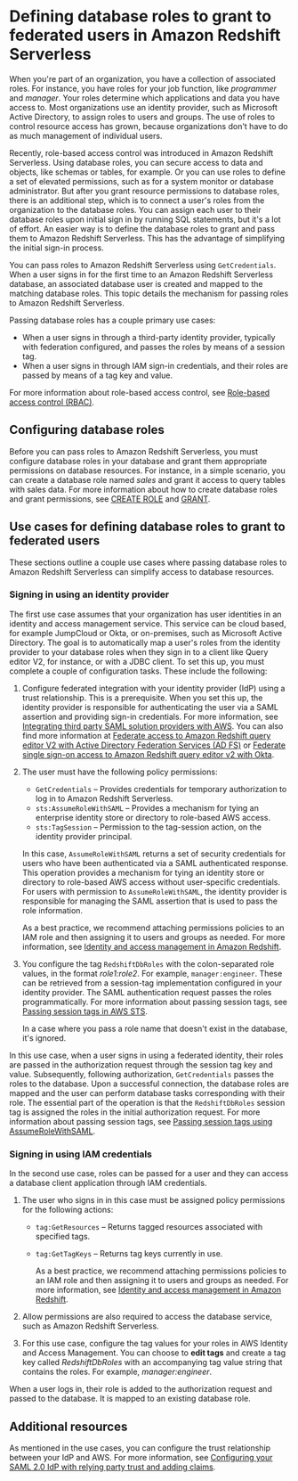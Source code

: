 # Defining database roles to grant to federated users in Amazon Redshift Serverless<a name="redshift-iam-access-federated-db-roles"></a>

When you're part of an organization, you have a collection of associated roles\. For instance, you have roles for your job function, like *programmer* and *manager*\. Your roles determine which applications and data you have access to\. Most organizations use an identity provider, such as Microsoft Active Directory, to assign roles to users and groups\. The use of roles to control resource access has grown, because organizations don't have to do as much management of individual users\.

Recently, role\-based access control was introduced in Amazon Redshift Serverless\. Using database roles, you can secure access to data and objects, like schemas or tables, for example\. Or you can use roles to define a set of elevated permissions, such as for a system monitor or database administrator\. But after you grant resource permissions to database roles, there is an additional step, which is to connect a user's roles from the organization to the database roles\. You can assign each user to their database roles upon initial sign in by running SQL statements, but it's a lot of effort\. An easier way is to define the database roles to grant and pass them to Amazon Redshift Serverless\. This has the advantage of simplifying the initial sign\-in process\.

You can pass roles to Amazon Redshift Serverless using `GetCredentials`\. When a user signs in for the first time to an Amazon Redshift Serverless database, an associated database user is created and mapped to the matching database roles\. This topic details the mechanism for passing roles to Amazon Redshift Serverless\.

Passing  database roles has a couple primary use cases:
+ When a user signs in through a third\-party identity provider, typically with federation configured, and passes the roles by means of a session tag\.
+ When a user signs in through IAM sign\-in credentials, and their roles are passed by means of a tag key and value\. 

For more information about role\-based access control, see [Role\-based access control \(RBAC\)](https://docs.aws.amazon.com/redshift/latest/dg/t_Roles.html)\.

## Configuring database roles<a name="redshift-iam-access-federated-db-roles-configuration"></a>

Before you can pass roles to Amazon Redshift Serverless, you must configure database roles in your database and grant them appropriate permissions on database resources\. For instance, in a simple scenario, you can create a database role named *sales* and grant it access to query tables with sales data\. For more information about how to create database roles and grant permissions, see [CREATE ROLE](https://docs.aws.amazon.com/redshift/latest/dg/r_CREATE_ROLE.html) and [GRANT](https://docs.aws.amazon.com/redshift/latest/dg/r_GRANT.html)\.

## Use cases for defining database roles to grant to federated users<a name="redshift-iam-access-federated-db-roles-use-cases"></a>

These sections outline a couple use cases where passing database roles to Amazon Redshift Serverless can simplify access to database resources\.

### Signing in using an identity provider<a name="redshift-iam-access-federated-db-roles-idp-principal"></a>

The first use case assumes that your organization has user identities in an identity and access management service\. This service can be cloud based, for example JumpCloud or Okta, or on\-premises, such as Microsoft Active Directory\. The goal is to automatically map a user's roles from the identity provider to your database roles when they sign in to a client like Query editor V2, for instance, or with a JDBC client\. To set this up, you must complete a couple of configuration tasks\. These include the following:

1. Configure federated integration with your identity provider \(IdP\)  using a trust relationship\. This is a prerequisite\. When you set this up, the identity provider is responsible for authenticating the user via a SAML assertion and providing sign\-in credentials\. For more information, see [Integrating third party SAML solution providers with AWS](https://docs.aws.amazon.com/IAM/latest/UserGuide/id_roles_providers_saml_3rd-party.html)\. You can also find more information at [Federate access to Amazon Redshift query editor V2 with Active Directory Federation Services \(AD FS\)](http://aws.amazon.com/blogs//big-data/federate-access-to-amazon-redshift-query-editor-v2-with-active-directory-federation-services-ad-fs-part-3/) or [Federate single sign\-on access to Amazon Redshift query editor v2 with Okta](http://aws.amazon.com/blogs//big-data/federate-single-sign-on-access-to-amazon-redshift-query-editor-v2-with-okta/)\.

1. The user must have the following policy permissions: 
   + `GetCredentials` – Provides credentials for temporary authorization to log in to Amazon Redshift Serverless\.
   + `sts:AssumeRoleWithSAML` – Provides a mechanism for tying an enterprise identity store or directory to role\-based AWS access\.
   + `sts:TagSession` – Permission to the tag\-session action, on the identity provider principal\.

    In this case, `AssumeRoleWithSAML` returns a set of security credentials for users who have been authenticated via a SAML authenticated response\. This operation provides a mechanism for tying an identity store or directory to role\-based AWS access without user\-specific credentials\. For users with permission to `AssumeRoleWithSAML`, the identity provider is responsible for managing the SAML assertion that is used to pass the role information\.

   As a best practice, we recommend attaching permissions policies to an IAM role and then assigning it to users and groups as needed\. For more information, see [Identity and access management in Amazon Redshift](https://docs.aws.amazon.com/redshift/latest/mgmt/redshift-iam-authentication-access-control.html)\.

1. You configure the tag `RedshiftDbRoles` with the colon\-separated role values, in the format *role1:role2*\. For example, `manager:engineer`\. These can be retrieved from a session\-tag implementation configured in your identity provider\. The SAML authentication request passes the roles programmatically\. For more information about passing session tags, see [Passing session tags in AWS STS](https://docs.aws.amazon.com/IAM/latest/UserGuide/id_session-tags.html)\.

   In a case where you pass a role name that doesn't exist in the database, it's ignored\.

In this use case, when a user signs in  using a federated identity, their roles are passed in the authorization request through the session tag key and value\. Subsequently, following authorization, `GetCredentials` passes the roles to the database\. Upon a successful connection, the database roles are mapped and the user can perform database tasks corresponding with their role\. The essential part of the operation is that the `RedshiftDbRoles` session tag is assigned the roles in the initial authorization request\. For more information about passing session tags, see [Passing session tags using AssumeRoleWithSAML](https://docs.aws.amazon.com/IAM/latest/UserGuide/id_session-tags.html#id_session-tags_adding-assume-role-saml)\.

### Signing in using IAM credentials<a name="redshift-iam-access-federated-db-roles-iam-creds"></a>

In the second use case, roles can be passed for a user and they can access a database client application through IAM credentials\.

1. The user who signs in in this case must be assigned policy permissions for the following actions:
   + `tag:GetResources` – Returns tagged resources associated with specified tags\.
   + `tag:GetTagKeys` – Returns tag keys currently in use\.

     As a best practice, we recommend attaching permissions policies to an IAM role and then assigning it to users and groups as needed\. For more information, see [Identity and access management in Amazon Redshift](https://docs.aws.amazon.com/redshift/latest/mgmt/redshift-iam-authentication-access-control.html)\.

1. Allow permissions are also required to access the database service, such as Amazon Redshift Serverless\.

1. For this use case, configure the tag values for your roles in AWS Identity and Access Management\. You can choose to **edit tags** and create a tag key called *RedshiftDbRoles* with an accompanying tag value string that contains the roles\. For example, *manager:engineer*\.

When a user logs in, their role is added to the authorization request and passed to the database\. It is mapped to an existing database role\.

## Additional resources<a name="redshift-iam-access-federated-db-roles-resources"></a>

As mentioned in the use cases, you can configure the trust relationship between your IdP and AWS\. For more information, see [Configuring your SAML 2\.0 IdP with relying party trust and adding claims](https://docs.aws.amazon.com/IAM/latest/UserGuide/id_roles_providers_create_saml_relying-party.html)\. 